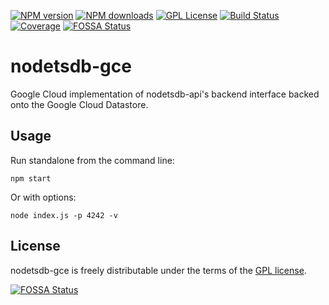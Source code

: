 [![NPM version][npm-version-image]][npm-url]
[![NPM downloads][npm-downloads-image]][npm-url]
[![GPL License][license-image]][license-url]
[![Build Status][github-build-image]][github-build-url]
[![Coverage][coverage-image]][coverage-url]
[![FOSSA Status][fossa-image]][fossa-url]

# nodetsdb-gce

Google Cloud implementation of nodetsdb-api's backend interface backed onto the Google Cloud Datastore.

## Usage

Run standalone from the command line:

    npm start

Or with options:

    node index.js -p 4242 -v

## License

nodetsdb-gce is freely distributable under the terms of the [GPL license](https://github.com/eswdd/nodetsdb-gce/blob/master/LICENSE).

[![FOSSA Status](https://app.fossa.io/api/projects/git%2Bgithub.com%2Feswdd%2Fnodetsdb-gce.svg?type=large)](https://app.fossa.io/projects/git%2Bgithub.com%2Feswdd%2Fnodetsdb-gce?ref=badge_large)

<!-- Reference style link definitions -->

[license-image]: http://img.shields.io/badge/license-GPL-blue.svg?style=flat
[license-url]: LICENSE

[npm-url]: https://npmjs.org/package/nodetsdb-gce
[npm-version-image]: http://img.shields.io/npm/v/nodetsdb-gce.svg?style=flat
[npm-downloads-image]: http://img.shields.io/npm/dm/nodetsdb-gce.svg?style=flat

[coverage-url]: https://coveralls.io/r/eswdd/nodetsdb-gce
[coverage-image]: https://coveralls.io/repos/github/eswdd/nodetsdb-gce/badge.svg

[github-build-url]: https://github.com/eswdd/nodetsdb-gce/actions/workflows/node.js.yml
[github-build-image]: https://github.com/eswdd/nodetsdb-gce/actions/workflows/node.js.yml/badge.svg

[fossa-url]: https://app.fossa.io/projects/git%2Bgithub.com%2Feswdd%2Fnodetsdb-gce?ref=badge_shield
[fossa-image]: https://app.fossa.io/api/projects/git%2Bgithub.com%2Feswdd%2Fnodetsdb-gce.svg?type=shield
